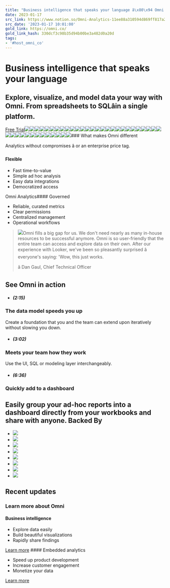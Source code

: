 ```yaml
---
title: "Business intelligence that speaks your language â\x80\x94 Omni Analytics"
date: 2023-01-17
src_link: https://www.notion.so/Omni-Analytics-11ee88a310594d869ff817a243494e91
src_date: '2023-01-17 10:01:00'
gold_link: https://omni.co/
gold_link_hash: 330dcf3c98b35d94b00be3a482d0a20d
tags:
- '#host_omni_co'
---
```


Business intelligence that speaks your language
===============================================

Explore, visualize, and model data your way with Omni. From spreadsheets to SQLâin a single platform.
-------------------------------------------------------------------------------------------------------

 [Free Trial](/demo)![](/images/pages/home/hero-product-shot.png)![](/images/pages/home/model-preview.png)![](/images/customer-logos/torotms.png)![](/images/customer-logos/the-rounds.png)![](/images/customer-logos/tapcheck.png)![](/images/customer-logos/superorder.png)![](/images/customer-logos/storyworth.png)![](/images/customer-logos/smugmug.png)![](/images/customer-logos/smart-access.png)![](/images/customer-logos/sifflet.png)![](/images/customer-logos/prefect.png)![](/images/customer-logos/mileiq.png)![](/images/customer-logos/middleware.png)![](/images/customer-logos/maze.png)![](/images/customer-logos/glass.png)![](/images/customer-logos/foxglove.png)![](/images/customer-logos/ebh.png)![](/images/customer-logos/dagster.png)![](/images/customer-logos/census.png)![](/images/customer-logos/bluecharm.png)![](/images/customer-logos/drive-my-way.png)![](/images/customer-logos/torotms.png)![](/images/customer-logos/the-rounds.png)![](/images/customer-logos/tapcheck.png)![](/images/customer-logos/superorder.png)![](/images/customer-logos/storyworth.png)![](/images/customer-logos/smugmug.png)![](/images/customer-logos/smart-access.png)![](/images/customer-logos/sifflet.png)![](/images/customer-logos/prefect.png)![](/images/customer-logos/mileiq.png)![](/images/customer-logos/middleware.png)![](/images/customer-logos/maze.png)![](/images/customer-logos/glass.png)![](/images/customer-logos/foxglove.png)![](/images/customer-logos/ebh.png)![](/images/customer-logos/dagster.png)![](/images/customer-logos/census.png)![](/images/customer-logos/bluecharm.png)![](/images/customer-logos/drive-my-way.png)### What makes Omni different

Analytics without compromises â or an enterprise price tag.

#### Flexible

* Fast time-to-value
* Simple ad hoc analysis
* Easy data integrations
* Democratized access

Omni Analytics#### Governed

* Reliable, curated metrics
* Clear permissions
* Centralized management
* Operational workflows


> ![](images/customer-logos/digital-trends.png)Omni fills a big gap for us. We don't need nearly as many in-house resources to be successful anymore. Omni is so user-friendly that the entire team can access and explore data on their own. After our experience with Looker, we've been so pleasantly surprised â everyone's saying: 'Wow, this just works.
> 
> â Dan Gaul, Chief Technical Officer

See Omni in action
------------------

* ##### (2:15)

### The data model speeds you up

Create a foundation that you and the team can extend upon iteratively without slowing you down.
* ##### (3:02)

### Meets your team how they work

Use the UI, SQL or modeling layer interchangeably.
* ##### (6:36)

### Quickly add to a dashboard

Easily group your ad-hoc reports into a dashboard directly from your workbooks and share with anyone.
Backed By
---------

* [![](/images/funders/first-round.png)](https://firstround.com/)
* [![](/images/funders/redpoint.png)](https://redpoint.com/)
* [![](/images/funders/google-ventures.png)](https://gv.com/)
* [![](/images/funders/quiet.png)](https://www.quiet.com/)
* [![](/images/funders/boxgroup.png)](https://www.boxgroup.com/)
* [![](/images/funders/scribble.png)](https://www.scribble.vc/)
* [![](/images/funders/tokyo-black.png)](https://tokyo.black/)
* [![](/images/funders/theory.png)](https://theory.ventures/)

Recent updates
--------------

### Learn more about Omni

#### Business intelligence

* Explore data easily
* Build beautiful visualizations
* Rapidly share findings

[Learn more](/business-intelligence) #### Embedded analytics

* Speed up product development
* Increase customer engagement
* Monetize your data

[Learn more](/embedded-analytics)